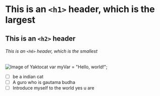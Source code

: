 # This is an `<h1>` header, which is the largest

## This is an `<h2>` header

###### This is an `<h6>` header, which is the smallest

![Image of Yaktocat](https://octodex.github.com/images/yaktocat.png)
var myVar = "Hello, world!";
- [ ] be a indian cat 
- [ ] A guro who is gautama budha 
- [ ] Introduce myself to the world yes u are
